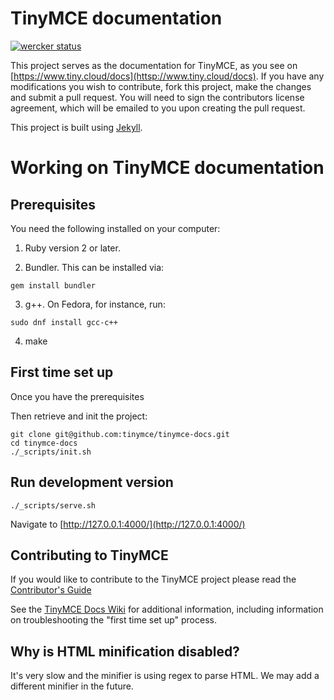 # TinyMCE documentation

[![wercker status](https://app.wercker.com/status/4d4c743635332430f9d25acae1be5218/s/master "wercker status")](https://app.wercker.com/project/bykey/4d4c743635332430f9d25acae1be5218)

This project serves as the documentation for TinyMCE, as you see on 
[https://www.tiny.cloud/docs](httsp://www.tiny.cloud/docs). If you have any 
modifications you wish to contribute, fork this project, make the changes 
and submit a pull request. You will need to sign the contributors license 
agreement, which will be emailed to you upon creating the pull request.

This project is built using [Jekyll](https://jekyllrb.com/).

# Working on TinyMCE documentation

## Prerequisites

You need the following installed on your computer:

1. Ruby version 2 or later.

2. Bundler. This can be installed via:

```
gem install bundler
```
  
3. g++. On Fedora, for instance, run:

```
sudo dnf install gcc-c++
```

4. make

## First time set up

Once you have the prerequisites

Then retrieve and init the project:

    git clone git@github.com:tinymce/tinymce-docs.git
    cd tinymce-docs
    ./_scripts/init.sh

## Run development version

    ./_scripts/serve.sh

Navigate to [http://127.0.0.1:4000/](http://127.0.0.1:4000/)

## Contributing to TinyMCE

If you would like to contribute to the TinyMCE project please read 
the [Contributor's Guide](https://www.tinymce.com/docs/advanced/contributing-docs/)

See the [TinyMCE Docs Wiki](https://github.com/tinymce/tinymce-docs/wiki) for additional information, 
including information on troubleshooting the "first time set up" process.

## Why is HTML minification disabled?

It's very slow and the minifier is using regex to parse HTML. We may add a different minifier in the future.
